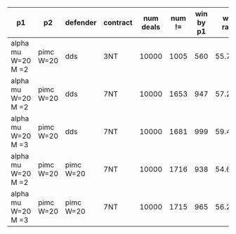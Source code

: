 | p1                 | p2        | defender  | contract | num deals | num != | win by p1 | win rate |
|--------------------|-----------|-----------|----------|-----------|--------|-----------|----------|
| alpha mu W=20 M =2 | pimc W=20 | dds       | 3NT      | 10000     | 1005   | 560       | 55.72%   |
| alpha mu W=20 M =2 | pimc W=20 | dds       | 7NT      | 10000     | 1653   | 947       | 57.29%   |
| alpha mu W=20 M =3 | pimc W=20 | dds       | 7NT      | 10000     | 1681   | 999       | 59.43%   |
| alpha mu W=20 M =2 | pimc W=20 | pimc W=20 | 7NT      | 10000     | 1716   | 938       | 54.66%   |
| alpha mu W=20 M =3 | pimc W=20 | pimc W=20 | 7NT      | 10000     | 1715   | 965       | 56.27%   |